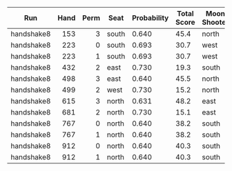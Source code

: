 | Run | Hand | Perm | Seat | Probability | Total Score | Moon Shooter | Variant | Seat Points |
| --- | ---: | ---: | --- | --- | --- | --- | --- | ---: |
| handshake8 | 153 | 3 | south | 0.640 | 45.4 | north | inverted | 0 |
| handshake8 | 223 | 0 | south | 0.693 | 30.7 | west | inverted | 0 |
| handshake8 | 223 | 1 | south | 0.693 | 30.7 | west | inverted | 0 |
| handshake8 | 432 | 2 | east | 0.730 | 19.3 | south | inverted | 0 |
| handshake8 | 498 | 3 | east | 0.640 | 45.5 | north | inverted | 0 |
| handshake8 | 499 | 2 | west | 0.730 | 15.2 | north | inverted | 0 |
| handshake8 | 615 | 3 | north | 0.631 | 48.2 | east | inverted | 0 |
| handshake8 | 681 | 2 | north | 0.730 | 15.1 | east | inverted | 0 |
| handshake8 | 767 | 0 | north | 0.640 | 38.2 | south | inverted | 0 |
| handshake8 | 767 | 1 | north | 0.640 | 38.2 | south | inverted | 0 |
| handshake8 | 912 | 0 | north | 0.640 | 40.3 | south | inverted | 0 |
| handshake8 | 912 | 1 | north | 0.640 | 40.3 | south | inverted | 0 |

